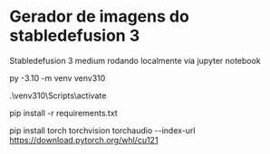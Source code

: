 # Gerador de imagens do stabledefusion 3

Stabledefusion 3 medium rodando localmente via jupyter notebook


py -3.10 -m venv venv310

.\venv310\Scripts\activate

pip install -r requirements.txt

pip install torch torchvision torchaudio --index-url https://download.pytorch.org/whl/cu121




